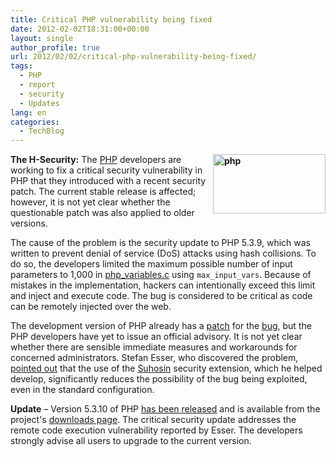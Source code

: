 ```yaml
---
title: Critical PHP vulnerability being fixed
date: 2012-02-02T18:31:00+00:00
layout: single
author_profile: true
url: 2012/02/02/critical-php-vulnerability-being-fixed/
tags:
  - PHP
  - report
  - security
  - Updates
lang: en
categories: 
  - TechBlog
---
```

**[<img title="php" border="0" alt="php" align="right" src="http://lh4.ggpht.com/-xmGut4HYjik/TyrPaI458SI/AAAAAAAAEdY/wsNWk6iBLMU/php_thumb%25255B1%25255D.png?imgmax=800" width="180" height="95" />](http://lh3.ggpht.com/-t1Zm4KNLmyU/TyrPQokef7I/AAAAAAAAEdQ/0o5ApZCT5QQ/s1600-h/php%25255B3%25255D.png)The H-Security:** The <a href="http://www.php.net/" target="_blank">PHP</a> developers are working to fix a critical security vulnerability in PHP that they introduced with a recent security patch. The current stable release is affected; however, it is not yet clear whether the questionable patch was also applied to older versions. 

The cause of the problem is the security update to PHP 5.3.9, which was written to prevent denial of service (DoS) attacks using hash collisions. To do so, the developers limited the maximum possible number of input parameters to 1,000 in <a href="http://svn.php.net/viewvc/php/php-src/branches/PHP_5_3/main/php_variables.c?revision=321634&#038;view=markup" target="_blank">php_variables.c</a> using `max_input_vars`. Because of mistakes in the implementation, hackers can intentionally exceed this limit and inject and execute code. The bug is considered to be critical as code can be remotely injected over the web. 

The development version of PHP already has a <a href="http://svn.php.net/viewvc?view=revision&#038;revision=323007" target="_blank">patch</a> for the <a href="https://bugs.php.net/bug.php?id=60708" target="_blank">bug</a>, but the PHP developers have yet to issue an official advisory. It is not yet clear whether there are sensible immediate measures and workarounds for concerned administrators. Stefan Esser, who discovered the problem, <a href="http://marc.info/?l=php-internals&#038;m=132818975523472&#038;w=2" target="_blank">pointed out</a> that the use of the <a href="http://www.hardened-php.net/suhosin/" target="_blank">Suhosin</a> security extension, which he helped develop, significantly reduces the possibility of the bug being exploited, even in the standard configuration. 

**Update** – Version 5.3.10 of PHP [has been released](http://www.php.net/archive/2012.php#id2012-02-02-1) and is available from the project's [downloads page](http://www.php.net/downloads.php). The critical security update addresses the remote code execution vulnerability reported by Esser. The developers strongly advise all users to upgrade to the current version.